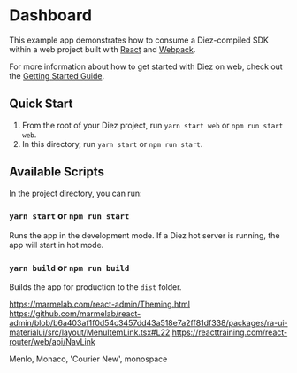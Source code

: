 # Dashboard

This example app demonstrates how to consume a Diez-compiled SDK within a web project built with [React](https://reactjs.org) and [Webpack](https://webpack.js.org).

For more information about how to get started with Diez on web, check out the [Getting Started Guide](https://diez.org/getting-started/javascript.html).

## Quick Start

1. From the root of your Diez project, run `yarn start web` or `npm run start web`.
2. In this directory, run `yarn start` or `npm run start`.

## Available Scripts

In the project directory, you can run:

### `yarn start` or `npm run start`

Runs the app in the development mode. If a Diez hot server is running, the app will start in hot mode.

### `yarn build` or `npm run build`

Builds the app for production to the `dist` folder.

https://marmelab.com/react-admin/Theming.html
https://github.com/marmelab/react-admin/blob/b6a403af1f0d54c3457dd43a518e7a2ff81df338/packages/ra-ui-materialui/src/layout/MenuItemLink.tsx#L22
https://reacttraining.com/react-router/web/api/NavLink

Menlo, Monaco, 'Courier New', monospace
